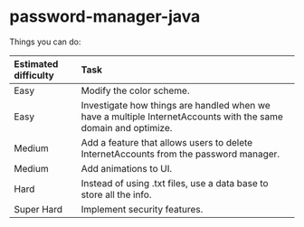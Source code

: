 # password-manager-java

Things you can do:

| Estimated difficulty | Task |
| :------------------- | :--- |
|Easy                  |Modify the color scheme.|
|Easy                  |Investigate how things are handled when we have a multiple InternetAccounts with the same domain and optimize.|
|Medium                |Add a feature that allows users to delete InternetAccounts from the password manager.|
|Medium                |Add animations to UI.|
|Hard                  |Instead of using .txt files, use a data base to store all the info.|
|Super Hard            |Implement security features.|
